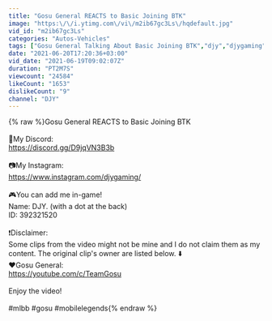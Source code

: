 ```yaml
---
title: "Gosu General REACTS to Basic Joining BTK"
image: "https:\/\/i.ytimg.com\/vi\/m2ib67gc3Ls\/hqdefault.jpg"
vid_id: "m2ib67gc3Ls"
categories: "Autos-Vehicles"
tags: ["Gosu General Talking About Basic Joining BTK","djy","djygaming"]
date: "2021-06-20T17:20:36+03:00"
vid_date: "2021-06-19T09:02:07Z"
duration: "PT2M7S"
viewcount: "24584"
likeCount: "1653"
dislikeCount: "9"
channel: "DJY"
---
```

{% raw %}Gosu General REACTS to Basic Joining BTK<br /><br />📢My Discord:<br /><a rel="nofollow" target="blank" href="https://discord.gg/D9jqVN3B3b">https://discord.gg/D9jqVN3B3b</a><br /><br />📷My Instagram:<br /><a rel="nofollow" target="blank" href="https://www.instagram.com/djygaming/">https://www.instagram.com/djygaming/</a><br /><br />🎮You can add me in-game!<br />Name: DJY. (with a dot at the back)<br />ID: 392321520<br /><br />❗Disclaimer:<br />Some clips from the video might not be mine and I do not claim them as my content. The original clip's owner are listed below. ⬇️<br />❤️Gosu General:<br /><a rel="nofollow" target="blank" href="https://youtube.com/c/TeamGosu">https://youtube.com/c/TeamGosu</a><br /><br />Enjoy the video!<br /><br />#mlbb #gosu #mobilelegends{% endraw %}

